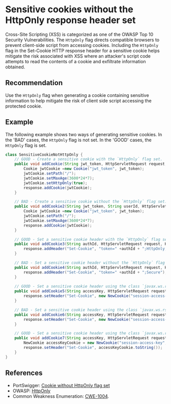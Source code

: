 # Sensitive cookies without the HttpOnly response header set
Cross-Site Scripting (XSS) is categorized as one of the OWASP Top 10 Security Vulnerabilities. The `HttpOnly` flag directs compatible browsers to prevent client-side script from accessing cookies. Including the `HttpOnly` flag in the Set-Cookie HTTP response header for a sensitive cookie helps mitigate the risk associated with XSS where an attacker's script code attempts to read the contents of a cookie and exfiltrate information obtained.


## Recommendation
Use the `HttpOnly` flag when generating a cookie containing sensitive information to help mitigate the risk of client side script accessing the protected cookie.


## Example
The following example shows two ways of generating sensitive cookies. In the 'BAD' cases, the `HttpOnly` flag is not set. In the 'GOOD' cases, the `HttpOnly` flag is set.


```java
class SensitiveCookieNotHttpOnly {
    // GOOD - Create a sensitive cookie with the `HttpOnly` flag set.
    public void addCookie(String jwt_token, HttpServletRequest request, HttpServletResponse response) {
        Cookie jwtCookie =new Cookie("jwt_token", jwt_token);
        jwtCookie.setPath("/");
        jwtCookie.setMaxAge(3600*24*7);
        jwtCookie.setHttpOnly(true);
        response.addCookie(jwtCookie);
    }

    // BAD - Create a sensitive cookie without the `HttpOnly` flag set.
    public void addCookie2(String jwt_token, String userId, HttpServletRequest request, HttpServletResponse response) {
        Cookie jwtCookie =new Cookie("jwt_token", jwt_token);
        jwtCookie.setPath("/");
        jwtCookie.setMaxAge(3600*24*7);
        response.addCookie(jwtCookie);
    }

    // GOOD - Set a sensitive cookie header with the `HttpOnly` flag set.
    public void addCookie3(String authId, HttpServletRequest request, HttpServletResponse response) {
        response.addHeader("Set-Cookie", "token=" +authId + ";HttpOnly;Secure");
    }

    // BAD - Set a sensitive cookie header without the `HttpOnly` flag set.
    public void addCookie4(String authId, HttpServletRequest request, HttpServletResponse response) {
        response.addHeader("Set-Cookie", "token=" +authId + ";Secure");
    }
    
    // GOOD - Set a sensitive cookie header using the class `javax.ws.rs.core.Cookie` with the `HttpOnly` flag set through string concatenation.
    public void addCookie5(String accessKey, HttpServletRequest request, HttpServletResponse response) {
        response.setHeader("Set-Cookie", new NewCookie("session-access-key", accessKey, "/", null, null, 0, true) + ";HttpOnly");
    }

    // BAD - Set a sensitive cookie header using the class `javax.ws.rs.core.Cookie` without the `HttpOnly` flag set.
    public void addCookie6(String accessKey, HttpServletRequest request, HttpServletResponse response) {
        response.setHeader("Set-Cookie", new NewCookie("session-access-key", accessKey, "/", null, null, 0, true).toString());
    }

    // GOOD - Set a sensitive cookie header using the class `javax.ws.rs.core.Cookie` with the `HttpOnly` flag set through the constructor.
    public void addCookie7(String accessKey, HttpServletRequest request, HttpServletResponse response) {
        NewCookie accessKeyCookie = new NewCookie("session-access-key", accessKey, "/", null, null, 0, true, true);
        response.setHeader("Set-Cookie", accessKeyCookie.toString());
    }
}

```

## References
* PortSwigger: [Cookie without HttpOnly flag set](https://portswigger.net/kb/issues/00500600_cookie-without-httponly-flag-set)
* OWASP: [HttpOnly](https://owasp.org/www-community/HttpOnly)
* Common Weakness Enumeration: [CWE-1004](https://cwe.mitre.org/data/definitions/1004.html).
